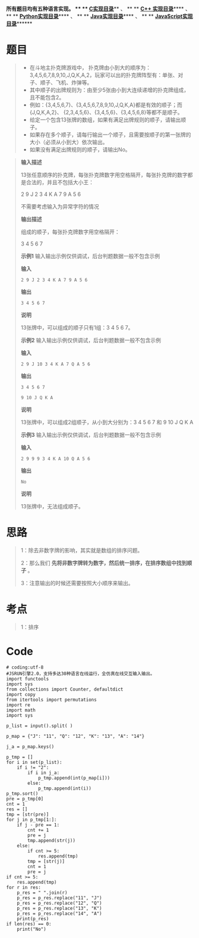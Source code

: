 **所有题目均有五种语言实现。 ** **
**[C实现目录](https://renjie.blog.csdn.net/article/details/129190260
"C实现目录")****** 、 ** ** **[C++
实现目录](https://blog.csdn.net/misayaaaaa/category_12036814.html "C++
实现目录")****** 、 ** **
**[Python实现目录](https://blog.csdn.net/misayaaaaa/category_12111005.html
"Python实现目录")****** 、 ** **
**[Java实现目录](https://blog.csdn.net/misayaaaaa/category_12111006.html
"Java实现目录")****** 、 ** **
**[JavaScript实现目录](https://blog.csdn.net/misayaaaaa/category_12199270.html
"JavaScript实现目录")********

# 题目

>   * 在斗地主扑克牌游戏中，
> 扑克牌由小到大的顺序为：3,4,5,6,7,8,9,10,J,Q,K,A,2，玩家可以出的扑克牌阵型有：单张、对子、顺子、飞机、炸弹等。
>   * 其中顺子的出牌规则为：由至少5张由小到大连续递增的扑克牌组成，且不能包含2。
>   * 例如：{3,4,5,6,7}、{3,4,5,6,7,8,9,10,J,Q,K,A}都是有效的顺子；而{J,Q,K,A,2}、
> {2,3,4,5,6}、{3,4,5,6}、{3,4,5,6,8}等都不是顺子。
>   * 给定一个包含13张牌的数组，如果有满足出牌规则的顺子，请输出顺子。
>   * 如果存在多个顺子，请每行输出一个顺子，且需要按顺子的第一张牌的大小（必须从小到大）依次输出。
>   * 如果没有满足出牌规则的顺子，请输出No。
>

>
> **输入描述**
>
> 13张任意顺序的扑克牌，每张扑克牌数字用空格隔开，每张扑克牌的数字都是合法的，并且不包括大小王：
>
> 2 9 J 2 3 4 K A 7 9 A 5 6
>
> 不需要考虑输入为异常字符的情况
>
> **输出描述**
>
> 组成的顺子，每张扑克牌数字用空格隔开：
>
> 3 4 5 6 7
>
> **示例1** 输入输出示例仅供调试，后台判题数据一般不包含示例
>
> **输入**
>
> `2 9 J 2 3 4 K A 7 9 A 5 6`
>
> **输出**
>
> `3 4 5 6 7`
>
> **说明**
>
> 13张牌中，可以组成的顺子只有1组：3 4 5 6 7。
>
> **示例2** 输入输出示例仅供调试，后台判题数据一般不包含示例
>
> **输入**
>
> `2 9 J 10 3 4 K A 7 Q A 5 6`
>
> **输出**
>
> `3 4 5 6 7`
>
> `9 10 J Q K A`
>
> **说明**
>
> 13张牌中，可以组成2组顺子，从小到大分别为：3 4 5 6 7 和 9 10 J Q K A
>
> **示例3** 输入输出示例仅供调试，后台判题数据一般不包含示例
>
> **输入**
>
> `2 9 9 9 3 4 K A 10 Q A 5 6`
>
> **输出**
>
> `No`
>
> **说明**
>
> 13张牌中，无法组成顺子。

# 思路

> 1：除去非数字牌的影响，其实就是数组的排序问题。
>
> 2：那么我们 **先将非数字牌转为数字，然后统一排序，在排序数组中找到顺子** 。
>
> 3：注意输出的时候还需要按照大小顺序来输出。

# 考点

> 1：排序

# Code

    
    
    # coding:utf-8
    #JSRUN引擎2.0，支持多达30种语言在线运行，全仿真在线交互输入输出。 
    import functools
    import sys
    from collections import Counter, defaultdict
    import copy
    from itertools import permutations
    import re
    import math
    import sys
    
    p_list = input().split( )
    
    p_map = {"J": "11", "Q": "12", "K": "13", "A": "14"}
    
    j_a = p_map.keys()
    
    p_tmp = []
    for i in set(p_list):
        if i != "2":
            if i in j_a:
                p_tmp.append(int(p_map[i]))
            else:
                p_tmp.append(int(i))
    p_tmp.sort()
    pre = p_tmp[0]
    cnt = 1
    res = []
    tmp = [str(pre)]
    for j in p_tmp[1:]:
        if j - pre == 1:
            cnt += 1
            pre = j
            tmp.append(str(j))
        else:
            if cnt >= 5:
                res.append(tmp)
            tmp = [str(j)]
            cnt = 1
            pre = j
    if cnt >= 5:
        res.append(tmp)
    for r in res:
        p_res = " ".join(r)
        p_res = p_res.replace("11", "J")
        p_res = p_res.replace("12", "Q")
        p_res = p_res.replace("13", "K")
        p_res = p_res.replace("14", "A")
        print(p_res)
    if len(res) == 0:
        print("No")
    


